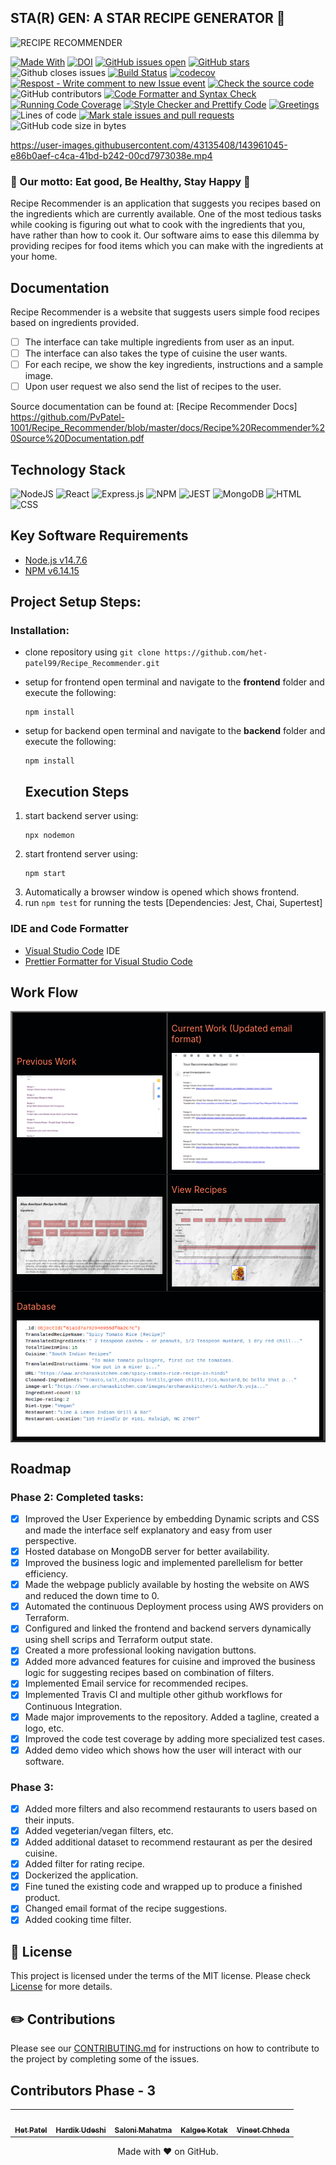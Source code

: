 ## STA(R) GEN: A STAR RECIPE GENERATOR 🍔

![RECIPE RECOMMENDER](https://user-images.githubusercontent.com/40118578/139968487-1150b64e-d8d3-4f2e-a5d3-9a48d19ff64b.gif)

[![Made With](https://img.shields.io/badge/made%20with-javascript-gree)](https://www.javascript.com/)
[![DOI](https://zenodo.org/badge/428049916.svg)](https://zenodo.org/badge/latestdoi/428049916)
[![GitHub issues open](https://img.shields.io/github/issues/het-patel99/Recipe_Recommender)](https://github.com/het-patel99/Recipe_Recommender/issues)
[![GitHub stars](https://badgen.net/github/stars/het-patel99/Recipe_Recommender)](https://badgen.net/github/stars/het-patel99/Recipe_Recommender)
![Github closes issues](https://img.shields.io/github/issues-closed-raw/het-patel99/Recipe_Recommender)
[![Build Status](https://app.travis-ci.com/het-patel99/Recipe_Recommender.svg?branch=master)](https://app.travis-ci.com/het-patel99/Recipe_Recommender)
[![codecov](https://codecov.io/gh/het-patel99/Recipe_Recommender/branch/master/graph/badge.svg?token=q0ToHQ6mOV)](https://codecov.io/gh/het-patel99/Recipe_Recommender)
[![Respost - Write comment to new Issue event](https://github.com/het-patel99/Recipe_Recommender/actions/workflows/Respost.yml/badge.svg)](https://github.com/het-patel99/Recipe_Recommender/actions/workflows/Respost.yml)
[![Check the source code](https://github.com/het-patel99/Recipe_Recommender/actions/workflows/codeFormatter.yml/badge.svg)](https://github.com/het-patel99/Recipe_Recommender/actions/workflows/codeFormatter.yml)
![GitHub contributors](https://img.shields.io/github/contributors/het-patel99/Recipe_Recommender)
[![Code Formatter and Syntax Check](https://github.com/het-patel99/Recipe_Recommender/actions/workflows/Code_Formatter_and_Syntax_Check.yml/badge.svg)](https://github.com/het-patel99/Recipe_Recommender/actions/workflows/Code_Formatter_and_Syntax_Check.yml)
[![Running Code Coverage](https://github.com/het-patel99/Recipe_Recommender/actions/workflows/coverage.yml/badge.svg)](https://github.com/het-patel99/Recipe_Recommender/actions/workflows/coverage.yml)
[![Style Checker and Prettify Code](https://github.com/het-patel99/Recipe_Recommender/actions/workflows/Style_Checker_and_Prettify_Code.yml/badge.svg)](https://github.com/het-patel99/Recipe_Recommender/actions/workflows/Style_Checker_and_Prettify_Code.yml)
[![Greetings](https://github.com/het-patel99/Recipe_Recommender/actions/workflows/greetings.yml/badge.svg)](https://github.com/het-patel99/Recipe_Recommender/actions/workflows/greetings.yml)
![Lines of code](https://img.shields.io/tokei/lines/github/het-patel99/Recipe_Recommender)
[![Mark stale issues and pull requests](https://github.com/het-patel99/Recipe_Recommender/actions/workflows/stale.yml/badge.svg)](https://github.com/het-patel99/Recipe_Recommender/actions/workflows/stale.yml)
![GitHub code size in bytes](https://img.shields.io/github/languages/code-size/het-patel99/Recipe_Recommender)

https://user-images.githubusercontent.com/43135408/143961045-e86b0aef-c4ca-41bd-b242-00cd7973038e.mp4

   <h3>🍔 Our motto: Eat good, Be Healthy, Stay Happy 🍔</h3>

  <p>
    Recipe Recommender is an application that suggests you recipes based on the ingredients which are currently available.
    One of the most tedious tasks while cooking is figuring out what to cook with the ingredients that you, have rather than how to cook it.
    Our software aims to ease this dilemma by providing recipes for food items which you can make with the ingredients at your home.
  </p>

## Documentation

Recipe Recommender is a website that suggests users simple food recipes based on ingredients provided.

- [ ] The interface can take multiple ingredients from user as an input.
- [ ] The interface can also takes the type of cuisine the user wants.
- [ ] For each recipe, we show the key ingredients, instructions and a sample image.
- [ ] Upon user request we also send the list of recipes to the user.

Source documentation can be found at: [Recipe Recommender Docs] https://github.com/PvPatel-1001/Recipe_Recommender/blob/master/docs/Recipe%20Recommender%20Source%20Documentation.pdf

## Technology Stack

![NodeJS](https://img.shields.io/badge/node.js-6DA55F?style=for-the-badge&logo=node.js&logoColor=white)
![React](https://img.shields.io/badge/react-%2320232a.svg?style=for-the-badge&logo=react&logoColor=%2361DAFB)
![Express.js](https://img.shields.io/badge/express.js-%23404d59.svg?style=for-the-badge&logo=express&logoColor=%2361DAFB)
![NPM](https://img.shields.io/badge/npm-CB3837?style=for-the-badge&logo=npm&logoColor=white)
![JEST](https://img.shields.io/badge/Jest-C21325?style=for-the-badge&logo=jest&logoColor=white)
![MongoDB](https://img.shields.io/badge/MongoDB-%234ea94b.svg?style=for-the-badge&logo=mongodb&logoColor=white)
![HTML](https://img.shields.io/badge/HTML5-E34F26?style=for-the-badge&logo=html5&logoColor=white)
![CSS](https://img.shields.io/badge/CSS3-1572B6?style=for-the-badge&logo=css3&logoColor=white)

## Key Software Requirements

- [Node.js v14.7.6](https://nodejs.org/en/download/)
- [NPM v6.14.15](https://nodejs.org/en/download/)

## Project Setup Steps:

### Installation:

- clone repository using `git clone https://github.com/het-patel99/Recipe_Recommender.git`
- setup for frontend
  open terminal and navigate to the **frontend** folder and execute the following:
  ```
  npm install
  ```
- setup for backend
  open terminal and navigate to the **backend** folder and execute the following:

  ```
  npm install
  ```

  ## Execution Steps

1.  start backend server using:
    ```
    npx nodemon
    ```
2.  start frontend server using:
    ```
    npm start
    ```
3.  Automatically a browser window is opened which shows frontend.
4.  run `npm test` for running the tests [Dependencies: Jest, Chai, Supertest]

### IDE and Code Formatter

- [Visual Studio Code](https://code.visualstudio.com/) IDE
- [Prettier Formatter for Visual Studio Code](https://github.com/prettier/prettier-vscode/blob/main/README.md)

## Work Flow

<table border="2" bordercolorlight="#b9dcff" bordercolordark="#006fdd">

  <tr style="background: #010203;"> 
    <td valign="left">
     <p style="color: #FF7A59"> Previous Work
      </p>
      <a href="./images/current_stage5.png">
        <img src="./images/current_stage5.png"> 
      </a> 
    </td> 
    <td valign="left">
     <p style="color: #FF7A59"> Current Work (Updated email format)
      </p>
     <a href="./images/email.png">
        <img src="./images/email.png"> 
      </a> 
    </td> 
  </tr>

   <tr style="background: #010203;"> 
    <td valign="left">
     <p style="color: #FF7A59">  
      </p>
      <a href="./images/current_stage4.png">
        <img src="./images/current_stage4.png"> 
      </a> 
    </td> 
    <td valign="left">
     <p style="color: #FF7A59"> View Recipes
      </p>
     <a href="./images/recipe.png">
        <img src="./images/recipe.png"> 
      </a> 
    </td> 
  </tr>
   
  <tr style="background: #010203;"> 
       <td colspan = "2">
     <p style="color: #FF7A59"> Database
      </p>
     <a href="./images/db.png">
        <img src="./images/db.png"> 
      </a> 
     </td>
  </tr>  
   
    
 </table>

## Roadmap

### Phase 2: Completed tasks:

- [x] Improved the User Experience by embedding Dynamic scripts and CSS and made the interface self explanatory and easy from user perspective.
- [x] Hosted database on MongoDB server for better availability.
- [x] Improved the business logic and implemented parellelism for better efficiency.
- [x] Made the webpage publicly available by hosting the website on AWS and reduced the down time to 0.
- [x] Automated the continuous Deployment process using AWS providers on Terraform.
- [x] Configured and linked the frontend and backend servers dynamically using shell scrips and Terraform output state.
- [x] Created a more professional looking navigation buttons.
- [x] Added more advanced features for cuisine and improved the business logic for suggesting recipes based on combination of filters.
- [x] Implemented Email service for recommended recipes.
- [x] Implemented Travis CI and multiple other github workflows for Continuous Integration.
- [x] Made major improvements to the repository. Added a tagline, created a logo, etc.
- [x] Improved the code test coverage by adding more specialized test cases.
- [x] Added demo video which shows how the user will interact with our software.

### Phase 3:

- [x] Added more filters and also recommend restaurants to users based on their inputs.
- [x] Added vegeterian/vegan filters, etc.
- [x] Added additional dataset to recommend restaurant as per the desired cuisine.
- [x] Added filter for rating recipe.
- [x] Dockerized the application.
- [x] Fine tuned the existing code and wrapped up to produce a finished product.
- [x] Changed email format of the recipe suggestions.
- [x] Added cooking time filter.

## :page_facing_up: License <a name="License"></a>

This project is licensed under the terms of the MIT license. Please check [License](https://github.com/PvPatel-1001/Recipe_Recommender/blob/master/LICENSE) for more details.

## :pencil2: Contributions <a name="Contributions"></a>

Please see our [CONTRIBUTING.md](https://github.com/PvPatel-1001/Recipe_Recommender/blob/master/CONTRIBUTING.md) for instructions on how to contribute to the project by completing some of the issues.

## Contributors Phase - 3

<table>
  <tr>
    <td align="center"><a href="https://github.com/het-patel99"><img src="https://avatars.githubusercontent.com/u/44945317?s=400&u=c05d1c4c8cf27c526d9d8c72b0725255500591cd&v=4" width="75px;" alt=""/><br /><sub><b>Het Patel</b></sub></a></td>
    <td align="center"><a href="https://github.com/hvudeshi"><img src="https://avatars.githubusercontent.com/u/22682878?v=4" width="75px;" alt=""/><br /><sub><b>Hardik Udeshi</b></sub></a><br /></td>
    <td align="center"><a href="https://github.com/sal0ni"><img src="https://avatars.githubusercontent.com/u/37000199?v=4" width="75px;" alt=""/><br /><sub><b>Saloni Mahatma</b></sub></a><br /></td>
    <td align="center"><a href="https://github.com/kalgeekotak99"><img src="https://avatars.githubusercontent.com/u/43135408?v=4" width="75px;" alt=""/><br /><sub><b>Kalgee Kotak</b></sub></a><br /></td>
    <td align="center"><a href="https://github.com/Vineet2311"><img src="https://avatars.githubusercontent.com/u/89501442?v=4" width="75px;" alt=""/><br /><sub><b>Vineet Chheda</b></sub></a><br /></td>
  </tr>
</table>

<p align="center">Made with ❤️ on GitHub.</p>


